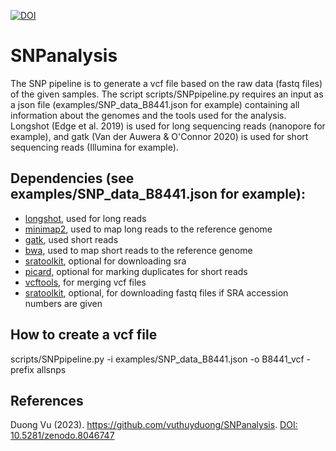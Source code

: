 [![DOI](https://zenodo.org/badge/374599160.svg)](https://zenodo.org/badge/latestdoi/374599160)

# SNPanalysis
The SNP pipeline is to generate a vcf file based on the raw data (fastq files) of the given samples. The script scripts/SNPpipeline.py requires an input as a json file (examples/SNP_data_B8441.json for example) containing all information about the genomes and the tools used for the analysis. Longshot (Edge et al. 2019)  is used for long sequencing reads (nanopore for example), and gatk (Van der Auwera & O'Connor 2020) is used for short sequencing reads (Illumina for example).

## Dependencies (see examples/SNP_data_B8441.json for example):

- [longshot](https://www.nature.com/articles/s41467-019-12493-y), used for long reads
- [minimap2](https://academic.oup.com/bioinformatics/article/34/18/3094/4994778), used to map long reads to the reference genome
- [gatk](https://gatk.broadinstitute.org/hc/en-us), used short reads
- [bwa](https://bio-bwa.sourceforge.net/), used to map short reads to the reference genome 
- [sratoolkit](https://github.com/ncbi/sra-tools), optional for downloading sra
- [picard](https://broadinstitute.github.io/picard/), optional for marking duplicates for short reads
- [vcftools](https://github.com/vcftools/vcftools), for merging vcf files
- [sratoolkit](https://github.com/ncbi/sra-tools/wiki/02.-Installing-SRA-Toolkit), optional, for downloading fastq files if SRA accession numbers are given

## How to create a vcf file

scripts/SNPpipeline.py -i examples/SNP_data_B8441.json -o B8441_vcf -prefix allsnps

## References
Duong Vu (2023). https://github.com/vuthuyduong/SNPanalysis. [DOI: 10.5281/zenodo.8046747](https://doi.org/10.5281/zenodo.8046747)
